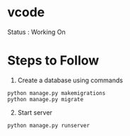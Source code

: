 # vcode

Status : Working On 

# Steps to Follow
1. Create a database using commands
```
python manage.py makemigrations
python manage.py migrate

```
2. Start server

```
python manage.py runserver
```
